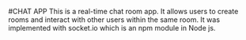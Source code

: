 #CHAT APP
This is a real-time chat room app. It allows users to create rooms and interact with other users within the same room.
It was implemented with socket.io which is an npm module in Node js.

